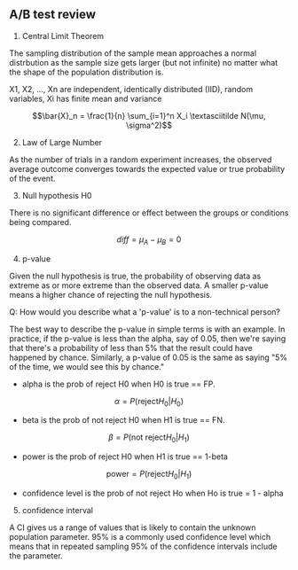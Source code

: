 ## A/B test review

1. Central Limit Theorem

The sampling distribution of the sample mean approaches a normal distrbution as the sample size gets larger (but not infinite) no matter what the shape of the population distribution is.

X1, X2, ..., Xn are independent, identically distributed (IID), random variables, Xi has finite mean and variance

```math
\bar{X}_n = \frac{1}{n} \sum_{i=1}^n X_i \textasciitilde N(\mu, \sigma^2)
```

2. Law of Large Number

As the number of trials in a random experiment increases, the observed average outcome converges towards the expected value or true probability of the event.

3. Null hypothesis H0

There is no significant difference or effect between the groups or conditions being compared.

```math
diff = \mu_A - \mu_B = 0
```

4. p-value

Given the null hypothesis is true, the probability of observing data as extreme as or more extreme than the observed data. A smaller p-value means a higher chance of rejecting the null hypothesis.

Q: How would you describe what a 'p-value' is to a non-technical person? 

The best way to describe the p-value in simple terms is with an example. In practice, if the p-value is less than the alpha, say of 0.05, then we're saying that there's a probability of less than 5% that the result could have happened by chance. Similarly, a p-value of 0.05 is the same as saying "5% of the time, we would see this by chance."

- alpha is the prob of reject H0 when H0 is true == FP.

```math
\alpha = P(\text{reject} H_0 | H_0)
```

- beta is the prob of not reject H0 when H1 is true == FN.

```math
\beta = P(\text{not reject} H_0 | H_1)
```

- power is the prob of reject H0 when H1 is true == 1-beta

```math
\text{power} = P(\text{reject} H_0 | H_1)
```

- confidence level is the prob of not reject Ho when Ho is true = 1 - alpha

5. confidence interval

A CI gives us a range of values that is likely to contain the unknown population parameter. 95% is a commonly used confidence level which means that in repeated sampling 95% of the confidence intervals include the parameter.